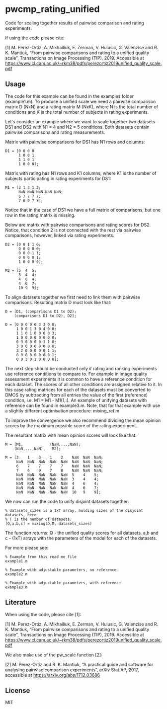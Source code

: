 # pwcmp_rating_unified

Code for scaling together results of pairwise comparison and rating experiments.

If using the code please cite:

[1] M. Perez-Ortiz, A. Mikhailiuk, E. Zerman, V. Hulusic, G. Valenzise and R. K. Mantiuk, “From pairwise comparisons and rating to a unified quality scale”, Transactions on Image Processing (TIP), 2019. Accessible at https://www.cl.cam.ac.uk/~rkm38/pdfs/perezortiz2019unified_quality_scale.pdf

## Usage

The code for this example can be found in the examples folder (example1.m). 
To produce a unified scale we need a pairwise comparison matrix D (NxN) and 
a rating matrix M (NxK), where N is the total number of conditions and K is 
the total number of subjects in rating experiments.

Let's consider an example where we want to scale together two datasets - DS1 and DS2 with N1 = 4 and N2 = 5 conditions. 
Both datasets contain pairwise comparisons and rating measurements. 

Matrix with pairwise comparisons for DS1 has N1 rows and columns:
```
D1 = [0 0 0 0
      1 0 0 1 
      1 1 0 1
      1 0 0 0];
```
Matrix with rating has N1 rows and K1 columns, where K1 is the number of 
subjects participating in rating experiments for DS1: 
```
M1 = [3 1 3 1 2;
      NaN NaN NaN NaN NaN;
      6 7 7 7 7;
      7 6 9 7 8];
```
Notice that in the case of DS1 we have a full matrix of comparisons, but one 
row in the rating matrix is missing.

Below are matrix with pairwise comparisons and rating scores for DS2. Notice, 
that condition 2 is not connected with the rest via pairwise comparisons, however, linked via rating experiments. 

```
D2 = [0 0 1 1 0;
      0 0 0 0 0;
      0 0 0 1 1;
      0 0 0 0 1;
      1 0 0 0 0];

M2 = [5  4  5;
      3  4  4;
      4  6  4;
      4  6  7;
      10 9  9];
```
To align datasets together we first need to link them with pairwise 
comparisons. Resulting matrix D must look like that:

```
D = [D1, (comparisons D1 to D2);
    (comparisons D1 to D2), D2];

D = [0 0 0 0 0 3 3 0 0;
     1 0 0 1 3 0 4 0 0;
     1 1 0 1 0 0 0 0 3;
     1 0 0 0 0 0 0 0 0;
     0 3 0 0 0 0 1 1 0;
     3 0 0 0 0 0 0 0 0;
     3 2 0 0 0 0 0 1 1;
     0 0 0 0 0 0 0 0 1;
     0 0 3 0 1 0 0 0 0];
```

The next step should be conducted only if rating and ranking experiments 
use reference conditions to compare to. For example in image quality assessment
experiments it is common to have a reference condition for each dataset.
The scores of all other conditions are assigned relative to it. In this case rating 
matrices for each of the datasets must be converted to DMOS by subtracting 
from all entries the value of the first (reference) condition, i.e. M1 = M1 - M1(1,:). 
An example of unifying datasets with reference can be found in example3.m. Note, that for that 
example with use a slightly different optimisation procedure: mixing_ref.m

To improve the convergence we also recommend dividing the mean opinion scores
by the maximum possible score of the rating experiment.

The resultant matrix with mean opinion scores will look like that:

```
M = [M1,            (NaN,...,NaN);
    (NaN,...,NaN),   M2];

M = [3    1    3    1    2    NaN  NaN  NaN;
     NaN  NaN  NaN  NaN  NaN  NaN  NaN  NaN;
     6    7    7    7    7    NaN  NaN  NaN;
     7    6    9    7    8    NaN  NaN  NaN;
     NaN  NaN  NaN  NaN  NaN  5    4    5;
     NaN  NaN  NaN  NaN  NaN  3    4    4;
     NaN  NaN  NaN  NaN  NaN  4    6    4;
     NaN  NaN  NaN  NaN  NaN  4    6    7;
     NaN  NaN  NaN  NaN  NaN  10   9    9];

```
We now can run the code to unify disjoint datasets together:

```
% datasets_sizes is a 1xT array, holding sizes of the disjoint datasets, here
% T is the number of datasets.
[Q,a,b,c] = mixing(D,M, datasets_sizes)

```

The function returns: Q - the unified quality scores for all datasets. a,b and c - (1xT) arrays
with the parameters of the model for each of the datasets.

For more please see:
```
% Example from this read me file 
example1.m 

% Example with adjustable parameters, no reference
example2.m

% Example with adjustable parameters, with reference
example3.m
```

## Literature

When using the code, please cite [1]: 

[1] M. Perez-Ortiz, A. Mikhailiuk, E. Zerman, V. Hulusic, G. Valenzise and R. K. Mantiuk, “From pairwise comparisons and rating to a unified quality scale”, Transactions on Image Processing (TIP), 2019. Accessible at https://www.cl.cam.ac.uk/~rkm38/pdfs/perezortiz2019unified_quality_scale.pdf

We also make use of the pw_scale function [2]:

[2] M. Perez-Ortiz and R. K. Mantiuk, “A practical guide and software for analysing pairwise comparison experiments”, arXiv Stat.AP, 2017, accessible at https://arxiv.org/abs/1712.03686

## License

MIT
